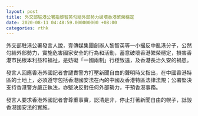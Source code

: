 ```yaml
---
layout: post
title: 外交部駐港公署指黎智英勾結外部勢力破壞香港繁榮穩定
date: 2020-08-11 04:48:59.000000000 +08:00
categories: rthk
---
```


外交部駐港公署發言人說，壹傳媒集團創辦人黎智英等一小撮反中亂港分子，公然勾結外部勢力，實施危害國家安全的行為和活動，蓄意破壞香港繁榮穩定，損害香港市民根本利益和福祉，是妨礙「一國兩制」行穩致遠，及香港長治久安的禍患。

發言人回應香港外國記者會譴責警方打壓新聞自由的聲明時又指出，在中國香港特區的土地上，必須遵守包括香港國安法在內的中國及香港特區法律法規；公署堅決支持香港警方嚴正執法，亦堅決反對任何外部勢力，干預香港事務。

發言人要求香港外國記者會尊重事實，認清是非，停止打著新聞自由的幌子，詆毀香港國安法的實施。

